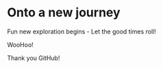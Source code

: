 # Onto a new journey

  Fun new exploration begins - Let the good times roll!

  WooHoo!

  Thank you GitHub!
